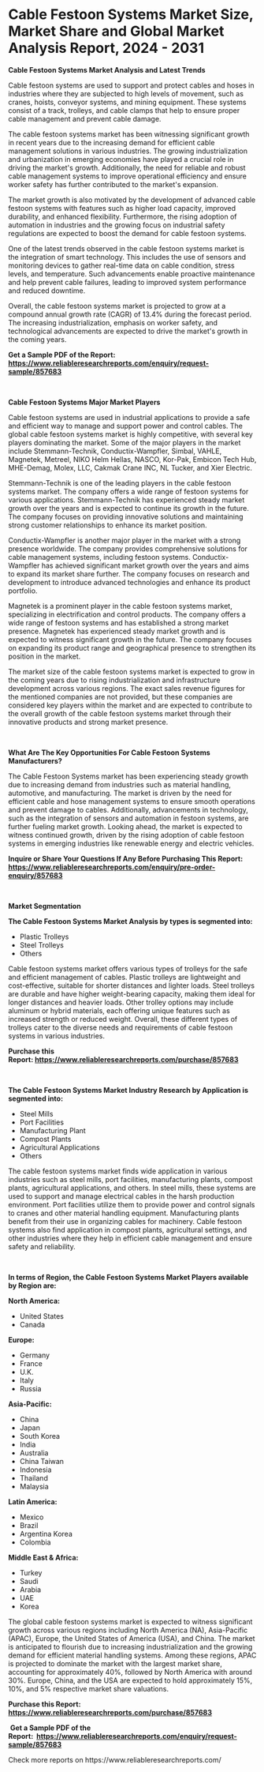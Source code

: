 <p><h1>Cable Festoon Systems Market Size, Market Share and Global Market Analysis Report, 2024 - 2031</h1></p><p><strong>Cable Festoon Systems Market Analysis and Latest Trends</strong></p>
<p><p>Cable festoon systems are used to support and protect cables and hoses in industries where they are subjected to high levels of movement, such as cranes, hoists, conveyor systems, and mining equipment. These systems consist of a track, trolleys, and cable clamps that help to ensure proper cable management and prevent cable damage.</p><p>The cable festoon systems market has been witnessing significant growth in recent years due to the increasing demand for efficient cable management solutions in various industries. The growing industrialization and urbanization in emerging economies have played a crucial role in driving the market's growth. Additionally, the need for reliable and robust cable management systems to improve operational efficiency and ensure worker safety has further contributed to the market's expansion.</p><p>The market growth is also motivated by the development of advanced cable festoon systems with features such as higher load capacity, improved durability, and enhanced flexibility. Furthermore, the rising adoption of automation in industries and the growing focus on industrial safety regulations are expected to boost the demand for cable festoon systems.</p><p>One of the latest trends observed in the cable festoon systems market is the integration of smart technology. This includes the use of sensors and monitoring devices to gather real-time data on cable condition, stress levels, and temperature. Such advancements enable proactive maintenance and help prevent cable failures, leading to improved system performance and reduced downtime.</p><p>Overall, the cable festoon systems market is projected to grow at a compound annual growth rate (CAGR) of 13.4% during the forecast period. The increasing industrialization, emphasis on worker safety, and technological advancements are expected to drive the market's growth in the coming years.</p></p>
<p><strong>Get a Sample PDF of the Report:&nbsp; <a href="https://www.reliableresearchreports.com/enquiry/request-sample/857683">https://www.reliableresearchreports.com/enquiry/request-sample/857683</a></strong></p>
<p>&nbsp;</p>
<p><strong>Cable Festoon Systems Major Market Players</strong></p>
<p><p>Cable festoon systems are used in industrial applications to provide a safe and efficient way to manage and support power and control cables. The global cable festoon systems market is highly competitive, with several key players dominating the market. Some of the major players in the market include Stemmann-Technik, Conductix-Wampfler, Simbal, VAHLE, Magnetek, Metreel, NIKO Helm Hellas, NASCO, Kor-Pak, Embicon Tech Hub, MHE-Demag, Molex, LLC, Cakmak Crane INC, NL Tucker, and Xier Electric.</p><p>Stemmann-Technik is one of the leading players in the cable festoon systems market. The company offers a wide range of festoon systems for various applications. Stemmann-Technik has experienced steady market growth over the years and is expected to continue its growth in the future. The company focuses on providing innovative solutions and maintaining strong customer relationships to enhance its market position.</p><p>Conductix-Wampfler is another major player in the market with a strong presence worldwide. The company provides comprehensive solutions for cable management systems, including festoon systems. Conductix-Wampfler has achieved significant market growth over the years and aims to expand its market share further. The company focuses on research and development to introduce advanced technologies and enhance its product portfolio.</p><p>Magnetek is a prominent player in the cable festoon systems market, specializing in electrification and control products. The company offers a wide range of festoon systems and has established a strong market presence. Magnetek has experienced steady market growth and is expected to witness significant growth in the future. The company focuses on expanding its product range and geographical presence to strengthen its position in the market.</p><p>The market size of the cable festoon systems market is expected to grow in the coming years due to rising industrialization and infrastructure development across various regions. The exact sales revenue figures for the mentioned companies are not provided, but these companies are considered key players within the market and are expected to contribute to the overall growth of the cable festoon systems market through their innovative products and strong market presence.</p></p>
<p>&nbsp;</p>
<p><strong>What Are The Key Opportunities For Cable Festoon Systems Manufacturers?</strong></p>
<p><p>The Cable Festoon Systems market has been experiencing steady growth due to increasing demand from industries such as material handling, automotive, and manufacturing. The market is driven by the need for efficient cable and hose management systems to ensure smooth operations and prevent damage to cables. Additionally, advancements in technology, such as the integration of sensors and automation in festoon systems, are further fueling market growth. Looking ahead, the market is expected to witness continued growth, driven by the rising adoption of cable festoon systems in emerging industries like renewable energy and electric vehicles.</p></p>
<p><strong>Inquire or Share Your Questions If Any Before Purchasing This Report: <a href="https://www.reliableresearchreports.com/enquiry/pre-order-enquiry/857683">https://www.reliableresearchreports.com/enquiry/pre-order-enquiry/857683</a></strong></p>
<p>&nbsp;</p>
<p><strong>Market Segmentation</strong></p>
<p><strong>The Cable Festoon Systems Market Analysis by types is segmented into:</strong></p>
<p><ul><li>Plastic Trolleys</li><li>Steel Trolleys</li><li>Others</li></ul></p>
<p><p>Cable festoon systems market offers various types of trolleys for the safe and efficient management of cables. Plastic trolleys are lightweight and cost-effective, suitable for shorter distances and lighter loads. Steel trolleys are durable and have higher weight-bearing capacity, making them ideal for longer distances and heavier loads. Other trolley options may include aluminum or hybrid materials, each offering unique features such as increased strength or reduced weight. Overall, these different types of trolleys cater to the diverse needs and requirements of cable festoon systems in various industries.</p></p>
<p><strong>Purchase this Report:&nbsp;<a href="https://www.reliableresearchreports.com/purchase/857683">https://www.reliableresearchreports.com/purchase/857683</a></strong></p>
<p>&nbsp;</p>
<p><strong>The Cable Festoon Systems Market Industry Research by Application is segmented into:</strong></p>
<p><ul><li>Steel Mills</li><li>Port Facilities</li><li>Manufacturing Plant</li><li>Compost Plants</li><li>Agricultural Applications</li><li>Others</li></ul></p>
<p><p>The cable festoon systems market finds wide application in various industries such as steel mills, port facilities, manufacturing plants, compost plants, agricultural applications, and others. In steel mills, these systems are used to support and manage electrical cables in the harsh production environment. Port facilities utilize them to provide power and control signals to cranes and other material handling equipment. Manufacturing plants benefit from their use in organizing cables for machinery. Cable festoon systems also find application in compost plants, agricultural settings, and other industries where they help in efficient cable management and ensure safety and reliability.</p></p>
<p>&nbsp;</p>
<p><strong>In terms of Region, the Cable Festoon Systems Market Players available by Region are:</strong></p>
<p>
    <p> <strong> North America: </strong>
        <ul>
            <li>United States</li>
            <li>Canada</li>
        </ul>
        </p> 
    <p> <strong> Europe: </strong>
        <ul>
            <li>Germany</li>
            <li>France</li>
            <li>U.K.</li>
            <li>Italy</li>
            <li>Russia</li>
        </ul>
        </p> 
    <p> <strong> Asia-Pacific: </strong>
        <ul>
            <li>China</li>
            <li>Japan</li>
            <li>South Korea</li>
            <li>India</li>
            <li>Australia</li>
            <li>China Taiwan</li>
            <li>Indonesia</li>
            <li>Thailand</li>
            <li>Malaysia</li>
        </ul>
        </p> 
    <p> <strong> Latin America: </strong>
        <ul>
            <li>Mexico</li>
            <li>Brazil</li>
            <li>Argentina Korea</li>
            <li>Colombia</li>
        </ul>
        </p> 
    <p> <strong> Middle East & Africa: </strong>
        <ul>
            <li>Turkey</li>
            <li>Saudi</li>
            <li>Arabia</li>
            <li>UAE</li>
            <li>Korea</li>
        </ul>
    </p>
    </p>
<p><p>The global cable festoon systems market is expected to witness significant growth across various regions including North America (NA), Asia-Pacific (APAC), Europe, the United States of America (USA), and China. The market is anticipated to flourish due to increasing industrialization and the growing demand for efficient material handling systems. Among these regions, APAC is projected to dominate the market with the largest market share, accounting for approximately 40%, followed by North America with around 30%. Europe, China, and the USA are expected to hold approximately 15%, 10%, and 5% respective market share valuations.</p></p>
<p><strong>Purchase this Report: <a href="https://www.reliableresearchreports.com/purchase/857683">https://www.reliableresearchreports.com/purchase/857683</a></strong></p>
<p>&nbsp;<strong>Get a Sample PDF of the Report:&nbsp;&nbsp;<a href="https://www.reliableresearchreports.com/enquiry/request-sample/857683">https://www.reliableresearchreports.com/enquiry/request-sample/857683</a></strong></p>
<p><strong></strong></p>
<p>Check more reports on https://www.reliableresearchreports.com/</p>